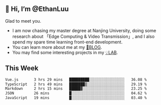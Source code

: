 ## 👋 Hi, I’m @EthanLuu

Glad to meet you.

- I am now chasing my master degree at Nanjing University, doing some research about 「Edge Computing & Video Transmission」, and I also spend my spare time learning front-end development.
- You can learn more about me at my [📝BLOG](https://blog.ethanloo.cn).
- You may find some interesting projects in my [💡LAB](https://lab.ethanloo.cn).

## This Week
<!--START_SECTION:waka-->

```txt
Vue.js       3 hrs 29 mins   █████████░░░░░░░░░░░░░░░░   36.08 %
TypeScript   2 hrs 49 mins   ███████▒░░░░░░░░░░░░░░░░░   29.19 %
Markdown     2 hrs 15 mins   █████▓░░░░░░░░░░░░░░░░░░░   23.25 %
JSON         26 mins         █░░░░░░░░░░░░░░░░░░░░░░░░   04.62 %
JavaScript   19 mins         █░░░░░░░░░░░░░░░░░░░░░░░░   03.40 %
```

<!--END_SECTION:waka-->
